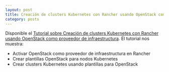 ```yaml
---
layout: post
title: Creación de clusters Kubernetes con Rancher usando OpenStack como proveedor de infraestructura
category: posts
---
```


Disponible el [Tutorial sobre Creación de clusters Kubernetes con Rancher usando OpenStack como proveedor de infraestructura](http://ualmtorres.github.io/howtos/RancherOpenStack). El tutorial nos muestra:

* Activar OpenStack como proveedor de infraestructura en Rancher
* Crear plantillas OpenStack para nodos Kubernetes
* Crear clusters Kubernetes usando plantillas para OpenStack